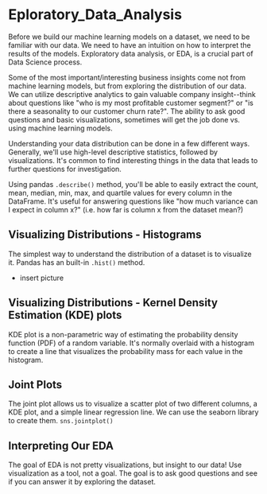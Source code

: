 # Eploratory_Data_Analysis

Before we build our machine learning models on a dataset, we need to be familiar with our data. We need to have an intuition on how to interpret the results of the models. Exploratory data analysis, or EDA, is a crucial part of Data Science process. 

Some of the most important/interesting business insights come not from machine learning models, but from exploring the distribution of our data. We can utilize descriptive analytics to gain valuable company insight--think about questions like "who is my most profitable customer segment?" or "is there a seasonality to our customer churn rate?". The ability to ask good questions and basic visualizations, sometimes will get the job done vs. using machine learning models. 

Understanding your data distribution can be done in a few different ways. Generally, we'll use high-level descriptive statistics, followed by visualizations. It's common to find interesting things in the data that leads to further questions for investigation. 

Using pandas `.describe()` method, you'll be able to easily extract the count, mean, median, min, max, and quartile values for every column in the DataFrame. It's useful for answering questions like "how much variance can I expect in column x?" (i.e. how far is column x from the dataset mean?) 

## Visualizing Distributions - Histograms 
The simplest way to understand the distribution of a dataset is to visualize it. Pandas has an built-in `.hist()` method. 

- insert picture 

## Visualizing Distributions - Kernel Density Estimation (KDE) plots
KDE plot is a non-parametric way of estimating the probability density function (PDF) of a random variable. It's normally overlaid with a histogram to create a line that visualizes the probability mass for each value in the histogram.

## Joint Plots
The joint plot allows us to visualize a scatter plot of two different columns, a KDE plot, and a simple linear regression line. We can use the seaborn library to create them. `sns.jointplot()`

## Interpreting Our EDA
The goal of EDA is not pretty visualizations, but insight to our data! Use visualization as a tool, not a goal. The goal is to ask good questions and see if you can answer it by exploring the dataset. 
